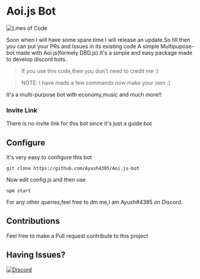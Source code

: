 # Aoi.js Bot
![Lines of Code](https://img.shields.io/tokei/lines/github/iayushk10/Aoi.js-bot?&style=for-the-badge)

Soon when I will have some spare time I will release an update.So till then you can put your PRs and Issues in its existing code
A simple Multipupose-bot made with Aoi.js(formely DBD.js).It's a simple and easy package made to develop discord bots.
> If you use this code,then you don't need to credit me :)

> NOTE: I have made a few commands now make your own :)

It's a multi-purpose bot with economy,music and much more!!
### Invite Link
There is no invite link for this bot since it's just a guide bot
## Configure
It's very easy to configure this bot
```
git clone https://github.com/Ayush4385/Aoi.js-bot
```
Now edit config.js and then use 
```
npm start
```
For any other queries,feel free to dm me,I am Ayush#4385 on Discord.
## Contributions
Feel free to make a Pull request contribute to this project

## Having Issues?

<a href="https://discord.gg/WCDtmkNBJv">
<img alt="Discord" src="https://img.shields.io/badge/The Coding Hill-%237289DA.svg?style=for-the-badge&logo=discord&logoColor=white"/>
</a>
